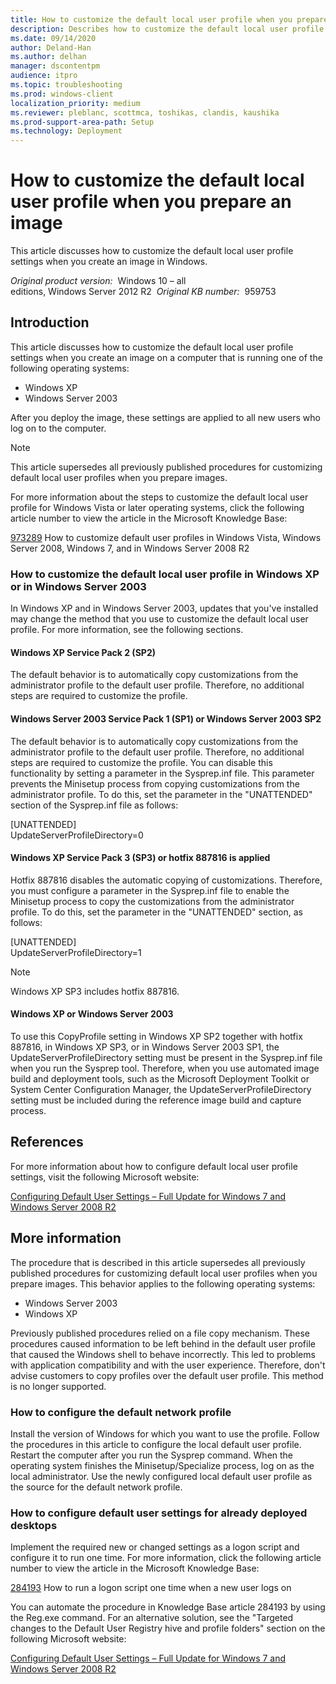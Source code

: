 ```yaml
---
title: How to customize the default local user profile when you prepare an image
description: Describes how to customize the default local user profile when you prepare an image of Windows XP or Windows Server 2003.
ms.date: 09/14/2020
author: Deland-Han
ms.author: delhan
manager: dscontentpm
audience: itpro
ms.topic: troubleshooting
ms.prod: windows-client
localization_priority: medium
ms.reviewer: pleblanc, scottmca, toshikas, clandis, kaushika
ms.prod-support-area-path: Setup
ms.technology: Deployment
---
```

# How to customize the default local user profile when you prepare an image

This article discusses how to customize the default local user profile settings when you create an image in Windows.

_Original product version:_ &nbsp;Windows 10 – all editions, Windows Server 2012 R2  
_Original KB number:_ &nbsp;959753

## Introduction

This article discusses how to customize the default local user profile settings when you create an image on a computer that is running one of the following operating systems:

- Windows XP
- Windows Server 2003

After you deploy the image, these settings are applied to all new users who log on to the computer.

> [!NOTE]
> This article supersedes all previously published procedures for customizing default local user profiles when you prepare images.

For more information about the steps to customize the default local user profile for Windows Vista or later operating systems, click the following article number to view the article in the Microsoft Knowledge Base: 

[973289](https://support.microsoft.com/help/973289) How to customize default user profiles in Windows Vista, Windows Server 2008, Windows 7, and in Windows Server 2008 R2

### How to customize the default local user profile in Windows XP or in Windows Server 2003

In Windows XP and in Windows Server 2003, updates that you've installed may change the method that you use to customize the default local user profile. For more information, see the following sections.

#### Windows XP Service Pack 2 (SP2)

The default behavior is to automatically copy customizations from the administrator profile to the default user profile. Therefore, no additional steps are required to customize the profile.

#### Windows Server 2003 Service Pack 1 (SP1) or Windows Server 2003 SP2

The default behavior is to automatically copy customizations from the administrator profile to the default user profile. Therefore, no additional steps are required to customize the profile. You can disable this functionality by setting a parameter in the Sysprep.inf file. This parameter prevents the Minisetup process from copying customizations from the administrator profile. To do this, set the parameter in the "UNATTENDED" section of the Sysprep.inf file as follows:

[UNATTENDED]  
UpdateServerProfileDirectory=0

#### Windows XP Service Pack 3 (SP3) or hotfix 887816 is applied

Hotfix 887816 disables the automatic copying of customizations. Therefore, you must configure a parameter in the Sysprep.inf file to enable the Minisetup process to copy the customizations from the administrator profile. To do this, set the parameter in the "UNATTENDED" section, as follows:

[UNATTENDED]  
UpdateServerProfileDirectory=1

> [!NOTE]
> Windows XP SP3 includes hotfix 887816.

#### Windows XP or Windows Server 2003

To use this CopyProfile setting in Windows XP SP2 together with hotfix 887816, in Windows XP SP3, or in Windows Server 2003 SP1, the UpdateServerProfileDirectory setting must be present in the Sysprep.inf file when you run the Sysprep tool. Therefore, when you use automated image build and deployment tools, such as the Microsoft Deployment Toolkit or System Center Configuration Manager, the UpdateServerProfileDirectory setting must be included during the reference image build and capture process.

## References

For more information about how to configure default local user profile settings, visit the following Microsoft website:

[Configuring Default User Settings – Full Update for Windows 7 and Windows Server 2008 R2](/archive/blogs/deploymentguys/configuring-default-user-settings-full-update-for-windows-7-and-windows-server-2008-r2) 

## More information

The procedure that is described in this article supersedes all previously published procedures for customizing default local user profiles when you prepare images. This behavior applies to the following operating systems:
- Windows Server 2003
- Windows XP

Previously published procedures relied on a file copy mechanism. These procedures caused information to be left behind in the default user profile that caused the Windows shell to behave incorrectly. This led to problems with application compatibility and with the user experience. Therefore, don't advise customers to copy profiles over the default user profile. This method is no longer supported.

### How to configure the default network profile

Install the version of Windows for which you want to use the profile. Follow the procedures in this article to configure the local default user profile. Restart the computer after you run the Sysprep command. When the operating system finishes the Minisetup/Specialize process, log on as the local administrator. Use the newly configured local default user profile as the source for the default network profile.

### How to configure default user settings for already deployed desktops

Implement the required new or changed settings as a logon script and configure it to run one time. For more information, click the following article number to view the article in the Microsoft Knowledge Base:

[284193](https://support.microsoft.com/help/284193) How to run a logon script one time when a new user logs on  

You can automate the procedure in Knowledge Base article 284193 by using the Reg.exe command. For an alternative solution, see the "Targeted changes to the Default User Registry hive and profile folders" section on the following Microsoft website:

[Configuring Default User Settings – Full Update for Windows 7 and Windows Server 2008 R2](/archive/blogs/deploymentguys/configuring-default-user-settings-full-update-for-windows-7-and-windows-server-2008-r2)
